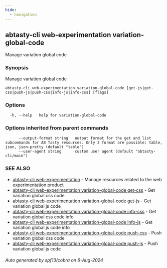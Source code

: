 ```yaml
---
hide:
  - navigation
---
```

## abtasty-cli web-experimentation variation-global-code

Manage variation global code

### Synopsis

Manage variation global code

```
abtasty-cli web-experimentation variation-global-code [get-js|get-css|push-js|push-css|info-js|info-css] [flags]
```

### Options

```
  -h, --help   help for variation-global-code
```

### Options inherited from parent commands

```
      --output-format string   output format for the get and list subcommands for AB Tasty resources. Only 3 format are possible: table, json, json-pretty (default "table")
      --user-agent string      custom user agent (default "abtasty-cli/main")
```

### SEE ALSO

* [abtasty-cli web-experimentation](abtasty-cli_web-experimentation.md)	 - Manage resources related to the web experimentation product
* [abtasty-cli web-experimentation variation-global-code get-css](abtasty-cli_web-experimentation_variation-global-code_get-css.md)	 - Get variation global css code
* [abtasty-cli web-experimentation variation-global-code get-js](abtasty-cli_web-experimentation_variation-global-code_get-js.md)	 - Get variation global js code
* [abtasty-cli web-experimentation variation-global-code info-css](abtasty-cli_web-experimentation_variation-global-code_info-css.md)	 - Get variation global css code info
* [abtasty-cli web-experimentation variation-global-code info-js](abtasty-cli_web-experimentation_variation-global-code_info-js.md)	 - Get variation global js code info
* [abtasty-cli web-experimentation variation-global-code push-css](abtasty-cli_web-experimentation_variation-global-code_push-css.md)	 - Push variation global css code
* [abtasty-cli web-experimentation variation-global-code push-js](abtasty-cli_web-experimentation_variation-global-code_push-js.md)	 - Push variation global js code

###### Auto generated by spf13/cobra on 6-Aug-2024
